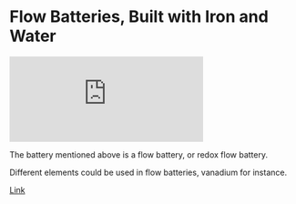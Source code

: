 # Flow Batteries, Built with Iron and Water

<iframe width="340" src="https://www.youtube.com/embed/HmtI8Wat7rY?start=189" frameborder="0" allow="accelerometer; autoplay; clipboard-write; encrypted-media; gyroscope; picture-in-picture" allowfullscreen></iframe>

The battery mentioned above is a flow battery, or redox flow battery.

Different elements could be used in flow batteries, vanadium for
instance.

[Link](https://www.greentechmedia.com/amp/article/another-flow-battery-maker-tries-residential-in-germany)


